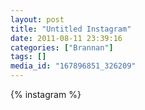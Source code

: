 ```yaml
---
layout: post
title: "Untitled Instagram"
date: 2011-08-11 23:39:16
categories: ["Brannan"]
tags: []
media_id: "167896851_326209"
---
```


{% instagram %}
